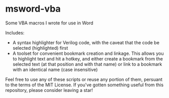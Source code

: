 # msword-vba
Some VBA macros I wrote for use in Word

Includes:
- A syntax highlighter for Verilog code, with the caveat that the code be selected (highlighted) first
- A toolset for convenient bookmark creation and linkage. This allows you to highlight text and hit a hotkey, and 
either create a bookmark from the selected text (at that position and with that name) or link to a bookmark with 
an identical name (case insensitive)


Feel free to use any of these scripts or reuse any portion of them, persuant to the terms of the MIT License. 
If you've gotten something useful from this repository, please consider leaving a star!
